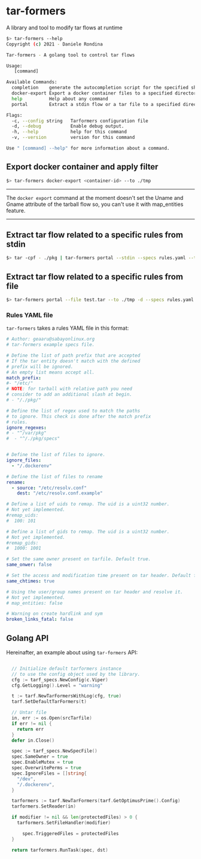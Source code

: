 # tar-formers
A library and tool to modify tar flows at runtime

```bash
$> tar-formers --help
Copyright (c) 2021 - Daniele Rondina

Tar-formers - A golang tool to control tar flows

Usage:
   [command]

Available Commands:
  completion    generate the autocompletion script for the specified shell
  docker-export Export a docker container files to a specified directory.
  help          Help about any command
  portal        Extract a stdin flow or a tar file to a specified directory.

Flags:
  -c, --config string   Tarformers configuration file
  -d, --debug           Enable debug output.
  -h, --help            help for this command
  -v, --version         version for this command

Use " [command] --help" for more information about a command.
```

## Export docker container and apply filter

```bash
$> tar-formers docker-export <container-id> --to ./tmp
```

***
The `docker export` command at the moment doesn't set the
Uname and Gname attribute of the tarball flow so, you
can't use it with map_entities feature.
***

## Extract tar flow related to a specific rules from stdin

```bash
$> tar -cpf - ./pkg | tar-formers portal --stdin --specs rules.yaml --to ./tmp
```

## Extract tar flow related to a specific rules from file

```bash
$> tar-formers portal --file test.tar --to ./tmp -d --specs rules.yaml
```

### Rules YAML file

`tar-formers` takes a rules YAML file in this format:

```yaml
# Author: geaaru@sabayonlinux.org
# tar-formers example specs file.

# Define the list of path prefix that are accepted
# If the tar entity doesn't match with the defined
# prefix will be ignored.
# An empty list means accept all.
match_prefix:
#- "/etc/"
# NOTE: for tarball with relative path you need
# consider to add an additional slash at begin.
# - "/./pkg/"

# Define the list of regex used to match the paths
# to ignore. This check is done after the match prefix
# rules.
ignore_regexes:
# - "^/var/pkg"
#  - "^/./pkg/specs"


# Define the list of files to ignore.
ignore_files:
  - "/.dockerenv"

# Define the list of files to rename
rename:
  - source: "/etc/resolv.conf"
    dest: "/etc/resolv.conf.example"

# Define a list of uids to remap. The uid is a uint32 number.
# Not yet implemented.
#remap_uids:
#  100: 101

# Define a list of gids to remap. The uid is a uint32 number.
# Not yet implemented.
#remap_gids:
#  1000: 1001

# Set the same owner present on tarfile. Default true.
same_onwer: false

# Set the access and modification time present on tar header. Default false.
same_chtimes: true

# Using the user/group names present on tar header and resolve it.
# Not yet implemented.
# map_entities: false

# Warning on create hardlink and sym
broken_links_fatal: false
```

## Golang API

Hereinafter, an example about using `tar-formers` API:

```go

  // Initialize default tarformers instance
  // to use the config object used by the library.
  cfg := tarf_specs.NewConfig(c.Viper)
  cfg.GetLogging().Level = "warning"

  t := tarf.NewTarFormersWithLog(cfg, true)
  tarf.SetDefaultTarFormers(t)

  // Untar file
  in, err := os.Open(srcTarfile)
  if err != nil {
    return err
  }
  defer in.Close()

  spec := tarf_specs.NewSpecFile()
  spec.SameOwner = true
  spec.EnableMutex = true
  spec.OverwritePerms = true
  spec.IgnoreFiles = []string{
    "/dev",
    "/.dockerenv",
  }

  tarformers := tarf.NewTarFormers(tarf.GetOptimusPrime().Config)
  tarformers.SetReader(in)

  if modifier != nil && len(protectedFiles) > 0 {
    tarformers.SetFileHandler(modifier)

      spec.TriggeredFiles = protectedFiles
  }

  return tarformers.RunTask(spec, dst)
```
